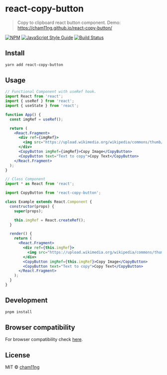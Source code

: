 # react-copy-button

> Copy to clipboard react button component. Demo: https://cham11ng.github.io/react-copy-button/

[![NPM](https://img.shields.io/npm/v/react-copy-button.svg)](https://www.npmjs.com/package/react-copy-button)
[![JavaScript Style Guide](https://img.shields.io/badge/code_style-standard-brightgreen.svg)](https://standardjs.com)
[![Build Status](https://travis-ci.org/cham11ng/react-copy-button.svg?branch=master)](https://travis-ci.org/cham11ng/react-copy-button)

## Install

```bash
yarn add react-copy-button
```

## Usage

```jsx
// Functional Component with useRef hook.
import React from 'react';
import { useRef } from 'react';
import { useState } from 'react';

function App() {
  const imgRef = useRef();

  return (
    <React.Fragment>
      <div ref={imgRef}>
        <img src="https://upload.wikimedia.org/wikipedia/commons/thumb/a/a7/React-icon.svg/2000px-React-icon.svg.png" />
      </div>
      <CopyButton imgRef={imgRef}>Copy Image</CopyButton>
      <CopyButton text="Text to copy">Copy Text</CopyButton>
    </React.Fragment>
  );
}

// Class Component
import * as React from 'react';

import CopyButton from 'react-copy-button';

class Example extends React.Component {
  constructor(props) {
    super(props);

    this.imgRef = React.createRef();
  }

  render() {
    return (
      <React.Fragment>
        <div ref={this.imgRef}>
          <img src="https://upload.wikimedia.org/wikipedia/commons/thumb/a/a7/React-icon.svg/2000px-React-icon.svg.png" />
        </div>
        <CopyButton imgRef={this.imgRef}>Copy Image</CopyButton>
        <CopyButton text="Text to copy">Copy Text</CopyButton>
      </React.Fragment>
    );
  }
}
```

## Development

```bash
pnpm install
```

## Browser compatibility

For browser compatibility check [here](https://developer.mozilla.org/en-US/docs/Web/API/Document/execCommand#Browser_compatibility).

## License

MIT © [cham11ng](https://github.com/cham11ng)
